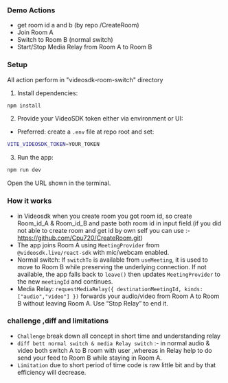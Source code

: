 ### Demo Actions

- get room id a and b (by repo /CreateRoom)
- Join Room A
- Switch to Room B (normal switch)
- Start/Stop Media Relay from Room A to Room B


### Setup

All action perform in "videosdk-room-switch" directory

1. Install dependencies:

```bash
npm install
```

2. Provide your VideoSDK token either via environment or UI:

- Preferred: create a `.env` file at repo root and set:

```bash
VITE_VIDEOSDK_TOKEN=YOUR_TOKEN
```

3. Run the app:

```bash
npm run dev
```

Open the URL shown in the terminal.

### How it works

- in Videosdk when you create room you got room id, so create Room_id_A & Room_id_B and paste both room id in input field.(if you did not able to create room and get id by own self you can use :-https://github.com/Cpu720/CreateRoom.git)
- The app joins Room A using `MeetingProvider` from `@videosdk.live/react-sdk` with mic/webcam enabled.
- Normal switch: If `switchTo` is available from `useMeeting`, it is used to move to Room B while preserving the underlying connection. If not available, the app falls back to `leave()` then updates `MeetingProvider` to the new `meetingId` and continues.
- Media Relay: `requestMediaRelay({ destinationMeetingId, kinds: ["audio","video"] })` forwards your audio/video from Room A to Room B without leaving Room A. Use “Stop Relay” to end it.

### challenge ,diff and limitations 

- `Challenge` break down all concept in short time and understanding relay
- `diff bett normal switch & media Relay switch` :- in normal audio & video both switch A to B room with user ,whereas in Relay help to do send your feed to Room B while staying in Room A.
- `Limitation` due to short period of time code is raw little bit and by that efficiency will decrease.
